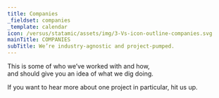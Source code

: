 ```yaml
---
title: Companies
_fieldset: companies
_template: calendar
icon: /versus/statamic/assets/img/3-Vs-icon-outline-companies.svg
mainTitle: COMPANIES
subTitle: We’re industry-agnostic and project-pumped.
---
```

<p>
	  This is some of who we’ve worked with and how,<br>
	  and should give you an idea of what we dig doing.
</p>
<p>
	  If you want to hear more about one project in particular, hit us up.
</p>
